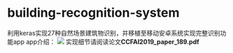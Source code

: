 # building-recognition-system
利用keras实现27种自然场景建筑物识别，并移植至移动安卓系统实现完整识别功能app
app介绍：
![](https://s2.ax1x.com/2019/04/08/A58Xrj.jpg)
实现细节请阅读论文**CCFAI2019_paper_189.pdf**